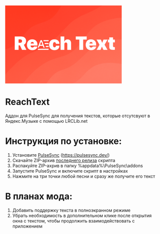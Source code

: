 <img src="https://github.com/Hazzz895/ReachText/blob/main/banner.png" height="250"></img>
# ReachText
Аддон для PulseSync для получения текстов, которые отсутсвуют в Яндекс.Музыке с помощью LRCLib.net
# Инструкция по установке:
1. Установите [PulseSync](https://pulsesync.dev/) (https://pulsesync.dev/)
2. Скачайте ZIP-архив [последнего релиза](https://github.com/Hazzz895/ReachText/releases/latest) скрипта
3. Распакуйте ZIP-ахрив в папку %appdata%\PulseSync\addons
4. Запустите PulseSync и включите скрипт в настройках
5. Нажмите на три точки любой песни и сразу же получите его текст
# В планах мода:
1. Добавить поддержку текста в полноэкранном режиме
2. Убрать необходимость в дополнительном клике после открытия окна с текстом, чтобы продолжить взаимодействовать с приложением 
